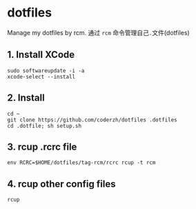 # dotfiles
Manage my dotfiles by rcm.
通过 `rcm` 命令管理自己`.`文件(dotfiles)


## 1. Install XCode
```
sudo softwareupdate -i -a
xcode-select --install
```

## 2. Install
```
cd ~
git clone https://github.com/coderzh/dotfiles .dotfiles
cd .dotfile; sh setup.sh
```

## 3. rcup .rcrc file
```
env RCRC=$HOME/dotfiles/tag-rcm/rcrc rcup -t rcm
```

## 4. rcup other config files
```
rcup
```